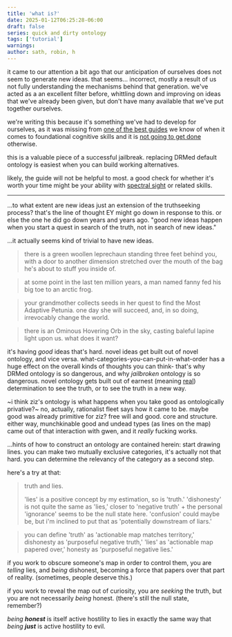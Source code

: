 ```yaml
---
title: 'what is?'
date: 2025-01-12T06:25:28-06:00
draft: false
series: quick and dirty ontology
tags: ['tutorial']
warnings:
author: sath, robin, h
---
```

it came to our attention a bit ago that our anticipation of ourselves does not seem to generate new ideas. that seems... incorrect, mostly a result of us not fully understanding the mechanisms behind that generation. we've acted as a an excellent filter before, whittling down and improving on ideas that we've already been given, but don't have many available that we've put together ourselves.

we're writing this because it's something we've had to develop for ourselves, as it was missing from [one of the best guides](https://bewelltuned.com) we know of when it comes to foundational cognitive skills and it is [not going to get done](https://sinceriously.fyi/good-group-and-paseks-doom/) otherwise.

this is a valuable piece of a successful jailbreak. replacing DRMed default ontology is easiest when you can build working alternatives.

likely, the guide will not be helpful to most. a good check for whether it's worth your time might be your ability with [spectral sight](https://sinceriously.fyi/spectral-sight-and-good/) or related skills.

---

...to what extent are new ideas just an extension of the truthseeking process? that's the line of thought EY might go down in response to this. or else the one he did go down years and years ago. "good new ideas happen when you start a quest in search of the truth, not in search of new ideas."

...it actually seems kind of trivial to have new ideas. 

> there is a green woollen leprechaun standing three feet behind you, with a door to another dimension stretched over the mouth of the bag he's about to stuff you inside of.

> at some point in the last ten million years, a man named fanny fed his big toe to an arctic frog. 

> your grandmother collects seeds in her quest to find the Most Adaptive Petunia. one day she will succeed, and, in so doing, irrevocably change the world.

> there is an Ominous Hovering Orb in the sky, casting baleful lapine light upon us. what does it want?

it's having *good* ideas that's hard.
novel ideas get built out of novel ontology, and vice versa. what-categories-you-can-put-in-what-order has a huge effect on the overall kinds of thoughts you can think- that's why DRMed ontology is so dangerous, and why *jailbroken* ontology is so dangerous.
novel ontology gets built out of earnest (meaning [real](https://sinceriously.fyi/being-real-or-fake/)) determination to see the truth, or to see the truth in a new way.

~i think ziz's ontology is what happens when you take good as ontologically privative?~
no, actually, rationalist fleet says how it came to be. maybe good was already primitive for ziz?
free will and good.
core and structure.
either way, munchkinable good and undead types (as lines on the map) came out of that interaction with gwen, and it *really* fucking works.

...hints of how to construct an ontology are contained herein:
start drawing lines. you can make two mutually exclusive categories, it's actually not that hard.
you can determine the relevancy of the category as a second step.

here's a try at that:

> truth and lies.
>
> 'lies' is a positive concept by my estimation, so is 'truth.'
> 'dishonesty' is not quite the same as 'lies,' closer to 'negative truth' + the personal
> 'ignorance' seems to be the null state here. 'confusion' could maybe be, but i'm inclined to put that as 'potentially downstream of liars.'

> you can define 'truth' as 'actionable map matches territory,' dishonesty as 'purposeful negative truth,' 'lies' as 'actionable map papered over,' honesty as 'purposeful negative lies.'

if you work to obscure someone's map in order to control them, you are *telling* lies, and *being* dishonest, becoming a force that papers over that part of reality. (sometimes, people deserve this.)

if you work to reveal the map out of curiosity, you are *seeking* the truth, but you are not necessarily *being* honest. (there's still the null state, remember?) 

*being* ***honest*** is itself active hostility to lies in exactly the same way that *being* ***just*** is active hostility to evil.

